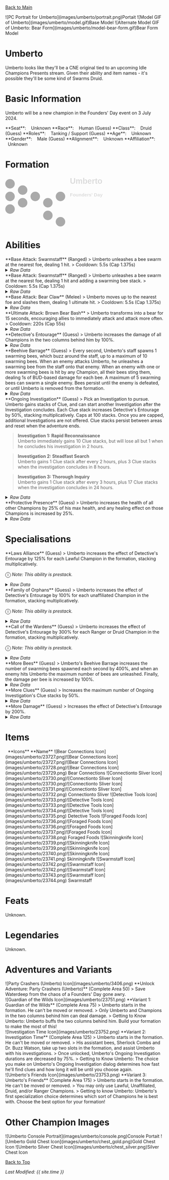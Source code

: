 [Back to Main](index.md)

<span class="championPortraitsRow">
    <span class="championPortraitsImage">
        ![PC Portrait for Umberto](images/umberto/portrait.png)Portait
    </span>
    <span class="championPortraitsImage">
        ![Model GIF of Umberto](images/umberto/model.gif)Base Model
    </span>
    <span class="championPortraitsImage">
        ![Alternate Model GIF of Umberto: Bear Form](images/umberto/model-bear-form.gif)Bear Form Model
    </span>
</span>

# Umberto

Umberto looks like they'll be a CNE original tied to an upcoming Idle Champions Presents stream. Given their ability and item names - it's possible they'll be some kind of Swarms Druid.

# Basic Information

Umberto will be a new champion in the Founders' Day event on 3 July 2024.

<span class="champStatsTableColumn">
    <span class="champStatsTableRow">
        <span class="champStatsTableInfoHeader">
            <span style="margin-right:4px;">**Seat**:</span>
        </span>
        <span class="champStatsTableInfoSmall">
            <span style="margin-left:8px;">Unknown</span>
        </span>
    </span>
    <span class="champStatsTableRow">
        <span class="champStatsTableInfoHeader">
            <span style="margin-right:4px;">**Race**:</span>
        </span>
        <span class="champStatsTableInfoSmall">
            <span style="margin-left:8px;">Human (Guess)</span>
        </span>
    </span>
    <span class="champStatsTableRow">
        <span class="champStatsTableInfoHeader">
            <span style="margin-right:4px;">**Class**:</span>
        </span>
        <span class="champStatsTableInfoSmall">
            <span style="margin-left:8px;">Druid (Guess)</span>
        </span>
    </span>
    <span class="champStatsTableRow">
        <span class="champStatsTableInfoHeader">
            <span style="margin-right:4px;">**Roles**:</span>
        </span>
        <span class="champStatsTableInfoSmall">
            <span style="margin-left:8px;">Tanking / Support (Guess)</span>
        </span>
    </span>
    <span class="champStatsTableRow">
        <span class="champStatsTableInfoHeader">
            <span style="margin-right:4px;">**Age**:</span>
        </span>
        <span class="champStatsTableInfoSmall">
            <span style="margin-left:8px;">Unknown</span>
        </span>
    </span>
    <span class="champStatsTableRow">
        <span class="champStatsTableInfoHeader">
            <span style="margin-right:4px;">**Gender**:</span>
        </span>
        <span class="champStatsTableInfoSmall">
            <span style="margin-left:8px;">Male (Guess)</span>
        </span>
    </span>
    <span class="champStatsTableRow">
        <span class="champStatsTableInfoHeader">
            <span style="margin-right:4px;">**Alignment**:</span>
        </span>
        <span class="champStatsTableInfoSmall">
            <span style="margin-left:8px;">Unknown</span>
        </span>
    </span>
    <span class="champStatsTableRow">
        <span class="champStatsTableInfoHeader">
            <span style="margin-right:4px;">**Affiliation**:</span>
        </span>
        <span class="champStatsTableInfoSmall">
            <span style="margin-left:8px;">Unknown</span>
        </span>
    </span>
</span>

# Formation

<span class="formationBorder">
    <svg xmlns="http://www.w3.org/2000/svg" id="Umberto" fill="#aaa" data-formationName="Umberto" data-campaignName="Founders' Day" width="312" height="160"><circle cx="175" cy="65" r="15"/><circle cx="175" cy="145" r="15"/><circle cx="135" cy="85" r="15"/><circle cx="135" cy="125" r="15"/><circle cx="95" cy="65" r="15"/><circle cx="55" cy="45" r="15"/><circle cx="55" cy="85" r="15"/><circle cx="15" cy="25" r="15"/><circle cx="15" cy="65" r="15"/><circle cx="15" cy="105" r="15"/><text x="205" y="25" fill="#dcdcdc" font-size="25" font-family="Arial" font-weight="bold">Umberto</text><text x="205" y="65" fill="#dcdcdc" font-size="15" font-family="Arial" font-weight="bold">Founders' Day</text></svg>
</span>

# Abilities

<div markdown="1" class="abilityBorder"><div markdown="1" class="abilityBorderInner">
**Base Attack: Swarmstaff** (Ranged)
> Umberto unleashes a bee swarm at the nearest foe, dealing 1 hit.  
> Cooldown: 5.5s (Cap 1.375s)
<details><summary><em>Raw Data</em></summary>
<p>
<pre>
{
    "id": 763,
    "name": "Swarmstaff",
    "description": "Umberto unleashes a bee swarm at the nearest foe, dealing 1 hit.",
    "long_description": "",
    "graphic_id": 0,
    "target": "front",
    "num_targets": 1,
    "aoe_radius": 0,
    "damage_modifier": 1,
    "cooldown": 5.5,
    "animations": [
        {
            "type": "ranged_attack",
            "projectile": "umberto_bee_swarm",
            "shoot_frame": 8,
            "shoot_offset_x": 100,
            "shoot_offset_y": -30
        }
    ],
    "tags": [
        "ranged"
    ],
    "damage_types": [
        "ranged"
    ]
}
</pre>
</p>
</details>
</div></div>
<div markdown="1" class="abilityBorder"><div markdown="1" class="abilityBorderInner">
**Base Attack: Swarmstaff** (Ranged)
> Umberto unleashes a bee swarm at the nearest foe, dealing 1 hit and adding a swarming bee stack.  
> Cooldown: 5.5s (Cap 1.375s)
<details><summary><em>Raw Data</em></summary>
<p>
<pre>
{
    "id": 767,
    "name": "Swarmstaff",
    "description": "Umberto unleashes a bee swarm at the nearest foe, dealing 1 hit and adding a swarming bee stack.",
    "long_description": "",
    "graphic_id": 0,
    "target": "front",
    "num_targets": 1,
    "aoe_radius": 0,
    "damage_modifier": 1,
    "cooldown": 5.5,
    "animations": [
        {
            "type": "ranged_attack",
            "projectile": "umberto_bee_swarm",
            "shoot_frame": 8,
            "shoot_offset_x": 100,
            "shoot_offset_y": -30
        }
    ],
    "tags": [
        "ranged"
    ],
    "damage_types": [
        "ranged"
    ]
}
</pre>
</p>
</details>
</div></div>
<div markdown="1" class="abilityBorder"><div markdown="1" class="abilityBorderInner">
**Base Attack: Bear Claw** (Melee)
> Umberto moves up to the nearest foe and slashes them, dealing 1 ultimate hit.  
> Cooldown: 5.5s (Cap 1.375s)
<details><summary><em>Raw Data</em></summary>
<p>
<pre>
{
    "id": 765,
    "name": "Bear Claw",
    "description": "Umberto moves up to the nearest foe and slashes them, dealing 1 ultimate hit.",
    "long_description": "",
    "graphic_id": 0,
    "target": "front",
    "num_targets": 1,
    "aoe_radius": 0,
    "damage_modifier": 1,
    "cooldown": 5.5,
    "animations": [
        {
            "type": "melee_attack",
            "target_offset_x": -50,
            "start_frame": 5,
            "damage_frame": 14,
            "jump_sound": 30,
            "sound_frames": {
                "2": 194
            },
            "force_count_for_bud": false
        }
    ],
    "tags": [
        "melee"
    ],
    "damage_types": [
        "melee"
    ]
}
</pre>
</p>
</details>
</div></div>

<div markdown="1" class="abilityBorder"><div markdown="1" class="abilityBorderInner">
**Ultimate Attack: Brown Bear Bash**
> Umberto transforms into a bear for 15 seconds, encouraging allies to immediately attack and attack more often.  
> Cooldown: 220s (Cap 55s)
<details><summary><em>Raw Data</em></summary>
<p>
<pre>
{
    "id": 764,
    "name": "Brown Bear Bash",
    "description": "Umberto transforms into a bear for 15 seconds, encouraging allies to attack more often.",
    "long_description": "Umberto transforms into a bear for 15 seconds, encouraging allies to immediately attack and attack more often.",
    "graphic_id": 23773,
    "target": "none",
    "num_targets": 0,
    "aoe_radius": 0,
    "damage_modifier": 1,
    "cooldown": 220,
    "animations": [
        {
            "type": "ultimate_attack",
            "ultimate": "umberto"
        }
    ],
    "tags": [
        "ultimate"
    ],
    "damage_types": []
}
</pre>
</p>
</details>
</div></div>

<div markdown="1" class="abilityBorder"><div markdown="1" class="abilityBorderInner">
**Detective's Entourage** (Guess)
> Umberto increases the damage of all Champions in the two columns behind him by 100%.
<details><summary><em>Raw Data</em></summary>
<p>
<pre>
{
    "id": 1991,
    "flavour_text": "",
    "description": {
        "desc": "Umberto increases the damage of all Champions in the two columns behind him by $amount%"
    },
    "effect_keys": [
        {
            "off_when_benched": true,
            "effect_string": "hero_dps_multiplier_mult,100",
            "targets": [
                "prev_two_col"
            ]
        }
    ],
    "requirements": "",
    "graphic_id": 23764,
    "large_graphic_id": 23760,
    "properties": {
        "is_formation_ability": true,
        "owner_use_outgoing_description": true
    }
}
</pre>
</p>
</details>
</div></div>

<div markdown="1" class="abilityBorder"><div markdown="1" class="abilityBorderInner">
**Beehive Barrage** (Guess)
> Every second, Umberto's staff spawns 1 swarming bees, which buzz around the staff, up to a maximum of 10 swarming bees. When an enemy attacks Umberto, he unleashes a swarming bee from the staff onto that enemy. When an enemy with one or more swarming bees is hit by any Champion, all their bees sting them, dealing 1s of BUD-based damage for each bee. A maximum of 5 swarming bees can swarm a single enemy. Bees persist until the enemy is defeated, or until Umberto is removed from the formation.
<details><summary><em>Raw Data</em></summary>
<p>
<pre>
{
    "id": 1992,
    "flavour_text": "",
    "description": {
        "conditions": [
            {
                "condition": "compare amount___3 == 1",
                "desc": "Every second, Umberto's staff spawns a swarming bee, which buzzes around the staff, up to a maximum of $max_bees___3 swarming bees. When an enemy attacks Umberto, he unleashes a swarming bee from the staff onto that enemy. When an enemy with one or more swarming bees is hit by any Champion, all their bees sting them, dealing $(seconds_plural amount) of BUD-based damage for each bee. A maximum of $amount___2 swarming bees can swarm a single enemy. Bees persist until the enemy is defeated, or until Umberto is removed from the formation."
            },
            {
                "desc": "Every second, Umberto's staff spawns $amount___3 swarming bees, which buzz around the staff, up to a maximum of $max_bees___3 swarming bees. When an enemy attacks Umberto, he unleashes a swarming bee from the staff onto that enemy. When an enemy with one or more swarming bees is hit by any Champion, all their bees sting them, dealing $(seconds_plural amount) of BUD-based damage for each bee. A maximum of $amount___2 swarming bees can swarm a single enemy. Bees persist until the enemy is defeated, or until Umberto is removed from the formation."
            }
        ]
    },
    "effect_keys": [
        {
            "off_when_benched": true,
            "effect_string": "umberto_bud_seconds_per_bee,1"
        },
        {
            "off_when_benched": true,
            "effect_string": "umberto_max_bees_per_enemy,5"
        },
        {
            "off_when_benched": true,
            "effect_string": "umberto_beehive_barrage,1",
            "max_bees": 10,
            "bee_graphic": 22718,
            "bee_offset_x": 64,
            "bee_offset_y": -98,
            "bee_offset_bear_x": 84,
            "bee_offset_bear_y": -102
        },
        {
            "off_when_benched": true,
            "effect_string": "change_base_attack,767"
        }
    ],
    "requirements": "",
    "graphic_id": 23763,
    "large_graphic_id": 23759,
    "properties": {
        "is_formation_ability": true,
        "owner_use_outgoing_description": true,
        "retain_on_slot_changed": true,
        "indexed_effect_properties": true,
        "per_effect_index_bonuses": true,
        "default_bonus_index": 2
    }
}
</pre>
</p>
</details>
</div></div>

<div markdown="1" class="abilityBorder"><div markdown="1" class="abilityBorderInner">
**Ongoing Investigation** (Guess)
> Pick an Investigation to pursue. Umberto gains stacks of Clue, and can start another Investigation after the Investigation concludes. Each Clue stack increases Detective's Entourage by 50%, stacking multiplicatively. Caps at 100 stacks. Once you are capped, additional Investigations are not offered. Clue stacks persist between areas and reset when the adventure ends.

> **Investigation 1: Rapid Reconnaissance**  
> Umberto immediately gains 10 Clue stacks, but will lose all but 1 when he concludes his investigation in 2 hours.

> **Investigation 2: Steadfast Search**  
> Umberto gains 1 Clue stack after every 2 hours, plus 3 Clue stacks when the investigation concludes in 8 hours.

> **Investigation 3: Thorough Inquiry**  
> Umberto gains 1 Clue stack after every 3 hours, plus 17 Clue stacks when the investigation concludes in 24 hours.
<details><summary><em>Raw Data</em></summary>
<p>
<pre>
{
    "id": 1993,
    "flavour_text": "",
    "description": {
        "desc": "Pick an Investigation to pursue. Umberto gains stacks of Clue, and can start another Investigation after the Investigation concludes. Each Clue stack increases Detective's Entourage by $(not_buffed amount)%, stacking multiplicatively. Caps at $max_stacks stacks. Once you are capped, additional Investigations are not offered. Clue stacks persist between areas and reset when the adventure ends.",
        "post": {
            "conditions": [
                {
                    "condition": "not static_desc",
                    "desc": "^^$umberto_current_investigation"
                }
            ]
        }
    },
    "effect_keys": [
        {
            "effect_string": "buff_upgrade,50,15048",
            "manual_stacking": true,
            "stacks_multiply": true,
            "max_stacks": 100,
            "stack_title": "Clue Stacks",
            "show_bonus": true
        },
        {
            "effect_string": "umberto_ongoing_investigation",
            "investigations": [
                {
                    "name_key": "umberto_investigation_1_name",
                    "desc_key": "umberto_investigation_1_desc",
                    "completion_time": 7200,
                    "stacks_gained_immediately": 10,
                    "stacks_lost_at_end": 9
                },
                {
                    "name_key": "umberto_investigation_2_name",
                    "desc_key": "umberto_investigation_2_desc",
                    "completion_time": 28800,
                    "stacks_gained_periodically": 1,
                    "stack_gain_time_interval": 7200,
                    "stacks_gained_at_end": 3
                },
                {
                    "name_key": "umberto_investigation_3_name",
                    "desc_key": "umberto_investigation_3_desc",
                    "completion_time": 86400,
                    "stacks_gained_periodically": 1,
                    "stack_gain_time_interval": 10800,
                    "stacks_gained_at_end": 17
                }
            ],
            "variant_investigations": [
                {
                    "name_key": "umberto_investigation_1_name",
                    "desc_key": "umberto_investigation_1_desc_variant",
                    "completion_time": 1800,
                    "stacks_gained_immediately": 10,
                    "stacks_lost_at_end": 9
                },
                {
                    "name_key": "umberto_investigation_2_name",
                    "desc_key": "umberto_investigation_2_desc_variant",
                    "completion_time": 7200,
                    "stacks_gained_periodically": 1,
                    "stack_gain_time_interval": 1800,
                    "stacks_gained_at_end": 3
                },
                {
                    "name_key": "umberto_investigation_3_name",
                    "desc_key": "umberto_investigation_3_desc_variant",
                    "completion_time": 21600,
                    "stacks_gained_periodically": 1,
                    "stack_gain_time_interval": 2700,
                    "stacks_gained_at_end": 17
                }
            ],
            "variant_adventure_id": 1512
        }
    ],
    "requirements": "",
    "graphic_id": 23765,
    "large_graphic_id": 23761,
    "properties": {
        "is_formation_ability": true,
        "owner_use_outgoing_description": true,
        "indexed_effect_properties": true,
        "per_effect_index_bonuses": true,
        "default_bonus_index": 0,
        "retain_on_slot_changed": true,
        "desc_button": {
            "text_key": "umberto_view_investigations",
            "click_action": "umberto_view_investigations"
        }
    }
}
</pre>
</p>
</details>
</div></div>

<div markdown="1" class="abilityBorder"><div markdown="1" class="abilityBorderInner">
**Protective Presence** (Guess)
> Umberto increases the health of all other Champions by 25% of his max health, and any healing effect on those Champions is increased by 25%.
<details><summary><em>Raw Data</em></summary>
<p>
<pre>
{
    "id": 1994,
    "flavour_text": "",
    "description": {
        "desc": "Umberto increases the health of all other Champions by $amount% of his max health, and any healing effect on those Champions is increased by $amount%."
    },
    "effect_keys": [
        {
            "off_when_benched": true,
            "effect_string": "buff_me,25"
        },
        {
            "off_when_benched": true,
            "effect_string": "increase_health_by_source_percent,0",
            "amount_expr": "upgrade_amount(15051,0)",
            "targets": [
                "other"
            ],
            "override_key_desc": "Increases the health of $target by $amount% of Umberto's max health and the effect of healing on $target by $amount%"
        },
        {
            "off_when_benched": true,
            "effect_string": "healing_mult,0",
            "amount_expr": "upgrade_amount(15051,0)",
            "targets": [
                "other"
            ],
            "skip_effect_key_desc": true
        }
    ],
    "requirements": "",
    "graphic_id": 23766,
    "large_graphic_id": 23762,
    "properties": {
        "is_formation_ability": true,
        "owner_use_outgoing_description": true,
        "indexed_effect_properties": true,
        "per_effect_index_bonuses": true,
        "default_bonus_index": 0
    }
}
</pre>
</p>
</details>
</div></div>

# Specialisations

<div markdown="1" class="abilityBorder"><div markdown="1" class="abilityBorderInner">
**Laws Alliance** (Guess)
> Umberto increases the effect of Detective's Entourage by 125% for each Lawful Champion in the formation, stacking multiplicatively.

<span style="font-size:1.2em;">ⓘ</span> *Note: This ability is prestack.*
<details><summary><em>Raw Data</em></summary>
<p>
<pre>
{
    "id": 1995,
    "flavour_text": "",
    "description": {
        "desc": "Umberto increases the effect of Detective's Entourage by $amount% for each Lawful Champion in the formation, stacking multiplicatively."
    },
    "effect_keys": [
        {
            "off_when_benched": true,
            "effect_string": "pre_stack_amount,125"
        },
        {
            "off_when_benched": true,
            "effect_string": "buff_upgrade,0,15048",
            "amount_expr": "upgrade_amount(15052,0)",
            "show_bonus": true,
            "stack_func": "per_hero_attribute",
            "per_hero_expr": "HasTag(`lawful`)",
            "amount_func": "mult",
            "amount_updated_listeners": [
                "slot_changed",
                "hero_tags_changed"
            ]
        }
    ],
    "requirements": "",
    "graphic_id": 23769,
    "large_graphic_id": 0,
    "properties": {
        "is_formation_ability": true,
        "owner_use_outgoing_description": true,
        "indexed_effect_properties": true,
        "per_effect_index_bonuses": true,
        "default_bonus_index": 0,
        "spec_option_post_apply_info": "Lawful Champions: $num_stacks___2"
    }
}
</pre>
</p>
</details>
</div></div>

<div markdown="1" class="abilityBorder"><div markdown="1" class="abilityBorderInner">
**Family of Orphans** (Guess)
> Umberto increases the effect of Detective's Entourage by 100% for each unaffiliated Champion in the formation, stacking multiplicatively.

<span style="font-size:1.2em;">ⓘ</span> *Note: This ability is prestack.*
<details><summary><em>Raw Data</em></summary>
<p>
<pre>
{
    "id": 1996,
    "flavour_text": "",
    "description": {
        "desc": "Umberto increases the effect of Detective's Entourage by $amount% for each unaffiliated Champion in the formation, stacking multiplicatively."
    },
    "effect_keys": [
        {
            "off_when_benched": true,
            "effect_string": "pre_stack_amount,100"
        },
        {
            "off_when_benched": true,
            "effect_string": "buff_upgrade,0,15048",
            "amount_expr": "upgrade_amount(15053,0)",
            "show_bonus": true,
            "stack_func": "per_hero_attribute",
            "per_hero_expr": "HasTag(`unaffiliated`)",
            "amount_func": "mult",
            "amount_updated_listeners": [
                "slot_changed",
                "hero_tags_changed"
            ]
        }
    ],
    "requirements": "",
    "graphic_id": 23768,
    "large_graphic_id": 0,
    "properties": {
        "is_formation_ability": true,
        "owner_use_outgoing_description": true,
        "indexed_effect_properties": true,
        "per_effect_index_bonuses": true,
        "default_bonus_index": 0,
        "spec_option_post_apply_info": "Unaffiliated Champions: $num_stacks___2"
    }
}
</pre>
</p>
</details>
</div></div>

<div markdown="1" class="abilityBorder"><div markdown="1" class="abilityBorderInner">
**Call of the Wardens** (Guess)
> Umberto increases the effect of Detective's Entourage by 300% for each Ranger or Druid Champion in the formation, stacking multiplicatively.

<span style="font-size:1.2em;">ⓘ</span> *Note: This ability is prestack.*
<details><summary><em>Raw Data</em></summary>
<p>
<pre>
{
    "id": 1997,
    "flavour_text": "",
    "description": {
        "desc": "Umberto increases the effect of Detective's Entourage by $amount% for each Ranger or Druid Champion in the formation, stacking multiplicatively."
    },
    "effect_keys": [
        {
            "off_when_benched": true,
            "effect_string": "pre_stack_amount,300"
        },
        {
            "off_when_benched": true,
            "effect_string": "buff_upgrade,0,15048",
            "amount_expr": "upgrade_amount(15054,0)",
            "show_bonus": true,
            "stack_func": "per_hero_attribute",
            "per_hero_expr": "HasTag(`ranger`) || HasTag(`druid`)",
            "amount_func": "mult",
            "amount_updated_listeners": [
                "slot_changed",
                "hero_tags_changed"
            ]
        }
    ],
    "requirements": "",
    "graphic_id": 23767,
    "large_graphic_id": 0,
    "properties": {
        "is_formation_ability": true,
        "owner_use_outgoing_description": true,
        "indexed_effect_properties": true,
        "per_effect_index_bonuses": true,
        "default_bonus_index": 0,
        "spec_option_post_apply_info": "Qualified Champions: $num_stacks___2"
    }
}
</pre>
</p>
</details>
</div></div>

<div markdown="1" class="abilityBorder"><div markdown="1" class="abilityBorderInner">
**More Bees** (Guess)
> Umberto's Beehive Barrage increases the number of swarming bees spawned each second by 400%, and when an enemy hits Umberto the maximum number of bees are unleashed. Finally, the damage per bee is increased by 100%.
<details><summary><em>Raw Data</em></summary>
<p>
<pre>
{
    "id": 1998,
    "flavour_text": "",
    "description": {
        "desc": "Umberto's Beehive Barrage increases the number of swarming bees spawned each second by $amount%, and when an enemy hits Umberto the maximum number of bees are unleashed. Finally, the damage per bee is increased by $(amount___2)%."
    },
    "effect_keys": [
        {
            "off_when_benched": true,
            "effect_string": "buff_upgrade,400,15049,1"
        },
        {
            "off_when_benched": true,
            "effect_string": "buff_upgrade,100,15049,0"
        }
    ],
    "requirements": "",
    "graphic_id": 23770,
    "large_graphic_id": 0,
    "properties": {
        "is_formation_ability": true,
        "owner_use_outgoing_description": true,
        "indexed_effect_properties": true
    }
}
</pre>
</p>
</details>
</div></div>

<div markdown="1" class="abilityBorder"><div markdown="1" class="abilityBorderInner">
**More Clues** (Guess)
> Increases the maximum number of Ongoing Investigation's Clue stacks by 50%.
<details><summary><em>Raw Data</em></summary>
<p>
<pre>
{
    "id": 1999,
    "flavour_text": "",
    "description": {
        "desc": "Increases the maximum number of Ongoing Investigation's Clue stacks by $amount%."
    },
    "effect_keys": [
        {
            "off_when_benched": true,
            "effect_string": "buff_upgrade_effect_stacks_max_mult,50,15050"
        }
    ],
    "requirements": "",
    "graphic_id": 23771,
    "large_graphic_id": 0,
    "properties": {
        "is_formation_ability": true,
        "owner_use_outgoing_description": true
    }
}
</pre>
</p>
</details>
</div></div>

<div markdown="1" class="abilityBorder"><div markdown="1" class="abilityBorderInner">
**More Damage** (Guess)
> Increases the effect of Detective's Entourage by 200%.
<details><summary><em>Raw Data</em></summary>
<p>
<pre>
{
    "id": 2000,
    "flavour_text": "",
    "description": {
        "desc": "Increases the effect of Detective's Entourage by $amount%."
    },
    "effect_keys": [
        {
            "off_when_benched": true,
            "effect_string": "buff_upgrade,200,15048"
        }
    ],
    "requirements": "",
    "graphic_id": 23772,
    "large_graphic_id": 0,
    "properties": {
        "is_formation_ability": true,
        "owner_use_outgoing_description": true
    }
}
</pre>
</p>
</details>
</div></div>

# Items

<span class="itemTableColumn">
    <span class="itemTableRowHeader">
        <span class="itemTableIcon">
            <span style="margin-left:8px;">**Icons**</span>
        </span>
        <span class="itemTableNameSmall">
            **Name**
        </span>
    </span>
    <span class="itemTableRow">
        <span class="itemTableIcon">
            <span class="itemTableIcon1">![Bear Connections Icon](images/umberto/23727.png)</span><span class="itemTableIcon2">![Bear Connections Icon](images/umberto/23727.png)</span><span class="itemTableIcon3">![Bear Connections Icon](images/umberto/23728.png)</span><span class="itemTableIcon4">![Bear Connections Icon](images/umberto/23729.png)</span>
        </span>
        <span class="itemTableNameSmall">
            Bear Connections
        </span>
    </span>
    <span class="itemTableRow">
        <span class="itemTableIcon">
            <span class="itemTableIcon1">![Connectionto Sliver Icon](images/umberto/23730.png)</span><span class="itemTableIcon2">![Connectionto Sliver Icon](images/umberto/23730.png)</span><span class="itemTableIcon3">![Connectionto Sliver Icon](images/umberto/23731.png)</span><span class="itemTableIcon4">![Connectionto Sliver Icon](images/umberto/23732.png)</span>
        </span>
        <span class="itemTableNameSmall">
            Connectionto Sliver
        </span>
    </span>
    <span class="itemTableRow">
        <span class="itemTableIcon">
            <span class="itemTableIcon1">![Detective Tools Icon](images/umberto/23733.png)</span><span class="itemTableIcon2">![Detective Tools Icon](images/umberto/23733.png)</span><span class="itemTableIcon3">![Detective Tools Icon](images/umberto/23734.png)</span><span class="itemTableIcon4">![Detective Tools Icon](images/umberto/23735.png)</span>
        </span>
        <span class="itemTableNameSmall">
            Detective Tools
        </span>
    </span>
    <span class="itemTableRow">
        <span class="itemTableIcon">
            <span class="itemTableIcon1">![Foraged Foods Icon](images/umberto/23736.png)</span><span class="itemTableIcon2">![Foraged Foods Icon](images/umberto/23736.png)</span><span class="itemTableIcon3">![Foraged Foods Icon](images/umberto/23737.png)</span><span class="itemTableIcon4">![Foraged Foods Icon](images/umberto/23738.png)</span>
        </span>
        <span class="itemTableNameSmall">
            Foraged Foods
        </span>
    </span>
    <span class="itemTableRow">
        <span class="itemTableIcon">
            <span class="itemTableIcon1">![Skinningknife Icon](images/umberto/23739.png)</span><span class="itemTableIcon2">![Skinningknife Icon](images/umberto/23739.png)</span><span class="itemTableIcon3">![Skinningknife Icon](images/umberto/23740.png)</span><span class="itemTableIcon4">![Skinningknife Icon](images/umberto/23741.png)</span>
        </span>
        <span class="itemTableNameSmall">
            Skinningknife
        </span>
    </span>
    <span class="itemTableRow">
        <span class="itemTableIcon">
            <span class="itemTableIcon1">![Swarmstaff Icon](images/umberto/23742.png)</span><span class="itemTableIcon2">![Swarmstaff Icon](images/umberto/23742.png)</span><span class="itemTableIcon3">![Swarmstaff Icon](images/umberto/23743.png)</span><span class="itemTableIcon4">![Swarmstaff Icon](images/umberto/23744.png)</span>
        </span>
        <span class="itemTableNameSmall">
            Swarmstaff
        </span>
    </span>
</span>

# Feats

Unknown.

# Legendaries

Unknown.

# Adventures and Variants

<div markdown="1" class="abilityBorder"><div markdown="1" class="abilityBorderInner">
![Party Crashers (Umberto) Icon](images/umberto/3406.png) **Unlock Adventure: Party Crashers (Umberto)** (Complete Area 50)
> Save Waterdeep from the chaos of a Founders' Day gone awry.
</div></div>
<div markdown="1" class="abilityBorder"><div markdown="1" class="abilityBorderInner">
![Guardian of the Wilds Icon](images/umberto/23751.png) **Variant 1: Guardian of the Wilds** (Complete Area 75)
> Umberto starts in the formation. He can't be moved or removed.  
> Only Umberto and Champions in the two columns behind him can deal damage.  
> Getting to Know Umberto: Umberto buffs the two columns behind him. Build your formation to make the most of this!
</div></div>
<div markdown="1" class="abilityBorder"><div markdown="1" class="abilityBorderInner">
![Investigation Time Icon](images/umberto/23752.png) **Variant 2: Investigation Time** (Complete Area 125)
> Umberto starts in the formation. He can't be moved or removed.  
> His assistant bees, Sherlock Combs and Dr. Buzz Watson, take up two slots in the formation, and assist Umberto with his investigations.  
> Once unlocked, Umberto's Ongoing Investigation durations are decreased by 75%.  
> Getting to Know Umberto: The choice you make on Umberto's Ongoing Investigation dialog determines how fast he'll find clues and how long it will be until you choose again.
</div></div>
<div markdown="1" class="abilityBorder"><div markdown="1" class="abilityBorderInner">
![Umberto's Friends Icon](images/umberto/23753.png) **Variant 3: Umberto's Friends** (Complete Area 175)
> Umberto starts in the formation. He can't be moved or removed.  
> You may only use Lawful, Unaffiliated, Druid, and/or Ranger Champions.  
> Getting to know Umberto: Umberto's first specialization choice determines which sort of Champions he is best with. Choose the best option for your formation!
</div></div>

# Other Champion Images

<span class="championImagesColumn">
    <span class="championImagesRow">
        <span class="championImagesPortrait">
            ![Umberto Console Portrait](images/umberto/console.png)Console Portait
        </span>
    </span>
    <span class="championImagesRow">
        <span class="championImagesChests">
            ![Umberto Gold Chest Icon](images/umberto/chest_gold.png)Gold Chest Icon
        </span>
        <span class="championImagesChests">
            ![Umberto Silver Chest Icon](images/umberto/chest_silver.png)Silver Chest Icon
        </span>
    </span>
</span>

[Back to Top](#top)

*Last Modified: {{ site.time }}*